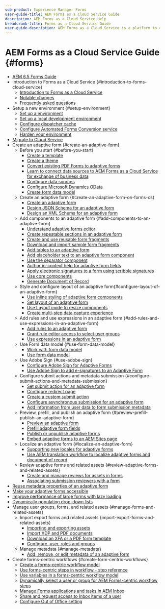 ```yaml
---
sub-product: Experience Manager Forms 
user-guide-title: AEM Forms as a Cloud Service Guide
description: AEM Forms as a Cloud Service Help
breadcrumb-title: Forms as a Cloud Service Guide
user-guide-description: AEM Forms as a Cloud Service is a platform to create, manage, publish enterprise-class forms and business processes.
---
```


# AEM Forms as a Cloud Service Guide {#forms}

+ [AEM 6.5 Forms Guide](home.md)
+ Introduction to Forms as a Cloud Service {#introduction-to-forms-cloud-service}
  + [Introduction to Forms as a Cloud Service](introduction.md)
  + [Notable changes](noteable-changes.md)
  + [Frequently asked questions](faq.md)
+ Setup a new environment {#setup-environment}
  + [Set up a environment](setup-forms-cloud-service.md)
  + [Set up a local development environment](setup-local-development-environment.md)
  + [Configure dispatcher cache](configure-adaptive-forms-cache.md)
  + [Configure Automated Forms Conversion service](https://docs.adobe.com/content/help/en/aem-forms-automated-conversion-service/using/configure-service.html)
  + [Harden your environment](harden-your-forms-as-a-cloud-service-environment.md)
+ [Migrate to Cloud Service](migrate-to-forms-as-a-cloud-service.md)
+ Create an adaptive form {#create-an-adaptive-form}
  + Before you start {#before-you-start}
    + [Create a template](template-editor.md)
    + [Create a theme](themes.md)
    + [Convert existing PDF Forms to adaptive forms](https://experienceleague.adobe.com/docs/aem-forms-automated-conversion-service/using/convert-existing-forms-to-adaptive-forms.html?lang=en)
    + [Learn to connect data sources to AEM Forms as a Cloud Service for exchange of business data](data-integration.md)
    + [Configure data sources](configure-data-sources.md)
    + [Configure Microsoft Dynamics OData](ms-dynamics-odata-configuration.md)
    + [Create form data model](create-form-data-models.md)
  + Create an adaptive form {#create-an-adaptive-form-on-forms-cs}
    + [Create an adaptive form](creating-adaptive-form.md)
    + [Design JSON Schema for an adaptive form](adaptive-form-json-schema-form-model.md)
    + [Design an XML Schema for an adaptive form](adaptive-form-xml-schema-form-model.md)
  + Add components to an adaptive form {#add-components-to-an-adaptive-form}
    + [Understand adaptive forms editor](introduction-forms-authoring.md)
    + [Create repeatable sections in an adaptive form](creating-forms-repeatable-sections.md)
    + [Create and use reusable form fragments](adaptive-form-fragments.md)
    + [Download and import sample form fragments](reference-adaptive-form-fragments.md)
    + [Add tables to an adaptive form](adaptive-forms-tables.md)
    + [Add placeholder text to an adaptive form component](placeholder-text-in-aem-forms.md)
    + [Use the separator component](separator-component-in-adaptive-forms.md)
    + [Author in-context help for adaptive form fields](authoring-in-field-help.md)
    + [Apply electronic signatures to a form using scribble signatures](signing-forms-using-scribble.md)
    + [Use core components](https://github.com/adobe/aem-core-wcm-components)
    + [Generate Document of Record](generate-document-of-record-for-non-xfa-based-adaptive-forms.md)
  + Style and configure layout of an adaptive form{#configure-layout-of-an-adaptive-form}
    + [Use inline styling of adaptive form components](inline-style-adaptive-forms.md)
    + [Set layout of an adaptive form](layout-capabilities-adaptive-forms.md)
    + [Use Layout mode to resize components](resize-using-layout-mode.md)
    + [Create multi-step data capture experience](introduction-form-sequence.md)
  + Add rules and use expressions in an adaptive form {#add-rules-and-use-expressions-in-an-adaptive-form}
    + [Add rules to an adaptive form](rule-editor.md)
    + [Grant rule editor access to select user groups](rule-editor-access-user-groups.md)
    + [Use expressions in an adaptive form](adaptive-form-expressions.md)
  + Use Form data model {#use-form-data-model}
    + [Work with form data model](work-with-form-data-model.md)
    + [Use form data model](using-form-data-model.md)
  + Use Adobe Sign {#use-adobe-sign}
    + [Configure Adobe Sign for Adaptive Forms](adobe-sign-integration-adaptive-forms.md)
    + [Use Adobe Sign to add e-signatures to an Adaptive Form](working-with-adobe-sign.md)
  + Configure submit actions and metadata submission {#configure-submit-actions-and-metadata-submission}
    + [Set submit action for an adaptive form](configuring-submit-actions.md)
    + [Configure redirect page](configuring-redirect-page.md)
    + [Create a custom submit action](custom-submit-action-form.md)
    + [Configure asynchronous submission for an adaptive form](asynchronous-submissions-adaptive-forms.md)
    + [Add information from user data to form submission metadata](form-submission-metadata.md)
  + Preview, prefill, and publish an adaptive form {#preview-prefill-publish-an-adaptive-form}
    + [Preview an adaptive form](previewing-forms.md)
    + [Prefill adaptive form fields](prepopulate-adaptive-form-fields.md)
    + [Publish or unpublish adaptive forms](publishing-unpublishing-forms.md)
    + [Embed adaptive forms to an AEM Sites page](https://github.com/adobe/aem-core-forms-components)
  + Localize an adaptive form {#localize-an-adaptive-form}
    + [Supporting new locales for adaptive forms](supporting-new-language-localization.md)
    + [Use AEM translation workflow to localize adaptive forms and document of record](using-aem-translation-workflow-to-localize-adaptive-forms.md)
  + Review adaptive forms and related assets {#review-adaptive-forms-and-related-assets}
    + [Create and manage reviews for assets in forms](create-reviews-forms.md)
    + [Associating submission reviewers with a form](adding-reviewers-form.md)
+ [Reuse metadata properties of an adaptive form](reusing-adaptive-forms.md)
+ [Make your adaptive forms accessible](creating-accessible-adaptive-forms.md)
+ [Improve performance of large forms with lazy loading](lazy-loading-adaptive-forms.md)
+ [Dynamically populating drop-down lists](dynamically-populate-dropdowns.md)
+ Manage user groups, forms, and related assets {#manage-forms-and-related-assets}
  + Import export forms and related assets {import-export-forms-and-related-assets}
    + [Importing and exporting assets](import-export-forms-templates.md)
    + [Import XDP and PDF documents](get-xdp-pdf-documents-aem.md)
    + [Download an XFA or a PDF form template](download-xfa-or-pdf-form.md)
    + [Configure, user, roles and groups](forms-groups-privileges-tasks.md)
  + Manage metadata	{#manage-metadata}
    + [Add, remove, or edit metadata of an adaptive form](manage-form-metadata.md)
+ Create forms-centric workflows {#create-form-centric-workflows}
  + [Create a forms-centric workflow model](aem-forms-workflow.md)
  + [Use forms-centric steps in workflow - step reference](aem-forms-workflow-step-reference.md)
  + [Use variables in a forms-centric workflow model](variable-in-aem-workflows.md)
  + [Dynamically select a user or group for AEM Forms-centric workflow steps](dynamically-select-a-user-or-group-for-aem-workflow.md)
  + [Manage Forms applications and tasks in AEM Inbox](manage-applications-inbox.md)
  + [Share and request access to Inbox items of a user](configure-shared-queues-osgi.md)
  + [Configure Out of Office setting](configure-out-of-office-settings.md)  
